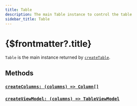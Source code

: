 ```yaml
---
title: Table
description: The main Table instance to control the table
sidebar_title: Table
---
```


<script>
  import { Render, createRender } from 'svelte-headless-table';
  import { useHljs } from '$lib/utils/useHljs';
  useHljs('ts');
</script>

# {$frontmatter?.title}

`Table` is the main instance returned by [`createTable`](./create-table.md).

## Methods

### [`createColumns: (columns) => Column[]`](./create-columns.md)

### [`createViewModel: (columns) => TableViewModel`](./create-view-model.md)
